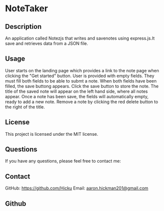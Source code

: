 # NoteTaker

## Description
An application called Notezjs that writes and savenotes using express.js.It save and retrieves data from a JSON file. 


## Usage
User starts on the landing page which provides a link to the note page when clicking the "Get started" button. 
User is provided with empty fields. They must fill both fields to be able to submt a note. 
When both fields have been filled, the save buttong appears. Click the save button to store the note. 
The title of the saved note will appear on the left hand side, where all notes appear. 
Once a note has been save, the fields will automatically empty, ready to add a new note. 
Remove a note by clicking the red delete button to the right of the title. 

## License
This project is licensed under the MIT license.

## Questions
If you have any questions, please feel free to contact me:

## Contact

GitHub: https://github.com/Hicku
Email: aaron.hickman201@gmail.com


## Github
